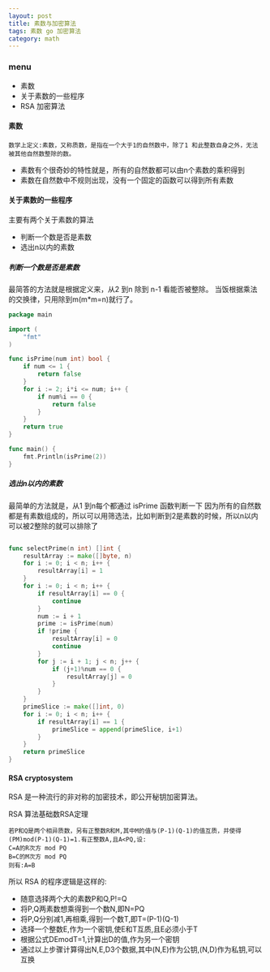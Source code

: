 ```yaml
---
layout: post 
title: 素数与加密算法
tags: 素数 go 加密算法
category: math
---
```


### menu
*	素数
*	关于素数的一些程序
*	RSA 加密算法

#### 素数
	数学上定义:素数，又称质数，是指在一个大于1的自然数中，除了1 和此整数自身之外，无法被其他自然数整除的数。
*	素数有个很奇妙的特性就是，所有的自然数都可以由n个素数的乘积得到
*	素数在自然数中不规则出现，没有一个固定的函数可以得到所有素数

#### 关于素数的一些程序
主要有两个关于素数的算法
*	判断一个数是否是素数
*	选出n以内的素数
##### 判断一个数是否是素数
最简答的方法就是根据定义来，从2 到n 除到 n-1 看能否被整除。
当饭根据乘法的交换律，只用除到m(m*m=n)就行了。

```go
package main

import (
	"fmt"
)

func isPrime(num int) bool {
	if num <= 1 {
		return false
	}
	for i := 2; i*i <= num; i++ {
		if num%i == 0 {
			return false
		}
	}
	return true
}

func main() {
	fmt.Println(isPrime(2))
}
```

##### 选出n以内的素数
最简单的方法就是，从1 到n每个都通过 isPrime 函数判断一下
因为所有的自然数都是有素数组成的，所以可以用筛选法，比如判断到2是素数的时候，所以n以内可以被2整除的就可以排除了

```go

func selectPrime(n int) []int {
	resultArray := make([]byte, n)
	for i := 0; i < n; i++ {
		resultArray[i] = 1
	}
	for i := 0; i < n; i++ {
		if resultArray[i] == 0 {
			continue
		}
		num := i + 1
		prime := isPrime(num)
		if !prime {
			resultArray[i] = 0
			continue
		}
		for j := i + 1; j < n; j++ {
			if (j+1)%num == 0 {
				resultArray[j] = 0
			}
		}
	}
	primeSlice := make([]int, 0)
	for i := 0; i < n; i++ {
		if resultArray[i] == 1 {
			primeSlice = append(primeSlice, i+1)
		}
	}
	return primeSlice
}
```

#### RSA cryptosystem
RSA 是一种流行的非对称的加密技术，即公开秘钥加密算法。

RSA 算法基础数RSA定理

	若P和Q是两个相异质数，另有正整数R和M,其中M的值与(P-1)(Q-1)的值互质，并使得(PM)mod(P-1)(Q-1)=1.有正整数A,且A<PQ,设:
	C=A的R次方 mod PQ
	B=C的M次方 mod PQ
	则有:A=B
	
所以 RSA 的程序逻辑是这样的:

*	随意选择两个大的素数P和Q,P!=Q
*	将P,Q两素数想乘得到一个数N,即N=PQ
*	将P,Q分别减1,再相乘,得到一个数T,即T=(P-1)(Q-1)
*	选择一个整数E,作为一个密钥,使E和T互质,且E必须小于T
*	根据公式DEmodT=1,计算出D的值,作为另一个密钥
*	通过以上步骤计算得出N,E,D3个数据,其中(N,E)作为公钥,(N,D)作为私钥,可以互换
	
